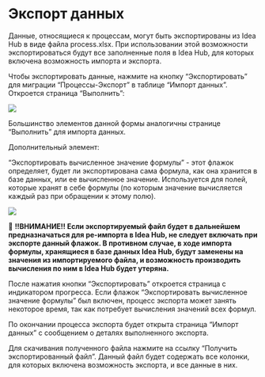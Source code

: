 # Экспорт данных

Данные, относящиеся к процессам, могут быть экспортированы из Idea Hub в виде файла process.xlsx. 
При использовании этой возможности экспортироваться будут все заполненные поля в Idea Hub, для которых включена возможность импорта и экспорта.

Чтобы экспортировать данные, нажмите на кнопку “Экспортировать” для миграции “Процессы-Экспорт” в таблице “Импорт данных”. Откроется страница “Выполнить”:

![](../../../.gitbook/assets1/IdeaHub-ExportPage.PNG)

Большинство элементов данной формы аналогичны странице “Выполнить” для импорта данных. 

Дополнительный элемент: 

“Экспортировать вычисленное значение формулы” - этот флажок определяет, будет ли экспортирована сама формула, как она хранится в базе данных, 
или ее вычисленное значение. Используется для полей, которые хранят в себе формулы (по которым значение вычисляется каждый раз при обращении к этому полю).

![](../../../.gitbook/assets1/IdeaHub-Export-FormulasFlag.PNG)

🔸 **!!ВНИМАНИЕ!! Если экспортируемый файл будет в дальнейшем предназначаться для ре-импорта в Idea Hub, не следует включать при экспорте данный флажок. 
В противном случае, в ходе импорта формулы, хранящиеся в базе данных Idea Hub, будут заменены на значения из импортируемого файла, и возможность производить вычисления по ним в Idea Hub будет утеряна.**


После нажатия кнопки “Экспортировать” откроется страница с индикатором прогресса. 
Если флажок “Экспортировать вычисленное значение формулы” был включен, процесс экспорта может занять некоторое время, так как потребует вычисления значений всех формул.

По окончании процесса экспорта будет открыта страница “Импорт данных” с сообщением о деталях выполненного экспорта.

Для скачивания полученного файла нажмите на ссылку “Получить экспортированный файл”. 
Данный файл будет содержать все колонки, для которых включена возможность экспорта, и все данные в них.
